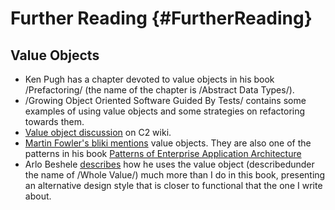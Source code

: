 # Further Reading {#FurtherReading}

## Value Objects 

  - Ken Pugh has a chapter devoted to value objects in his book /Prefactoring/ (the name of the chapter is /Abstract Data Types/).
  - /Growing Object Oriented Software Guided By Tests/ contains some examples of using value objects and some strategies on refactoring towards them.
  - [Value object discussion](http://c2.com/cgi/wiki?ValueObject) on C2 wiki.
  - [Martin Fowler's bliki mentions](http://martinfowler.com/bliki/ValueObject.html) value objects. They are also one of the patterns in his book [Patterns of Enterprise Application Architecture](http://martinfowler.com/books/eaa.html)
  - Arlo Beshele [describes](http://arlobelshee.com/the-no-mocks-book/) how he uses the value object (describedunder the name of /Whole Value/) much more than I do in this book, presenting an alternative design style that is closer to functional that the one I write about.   